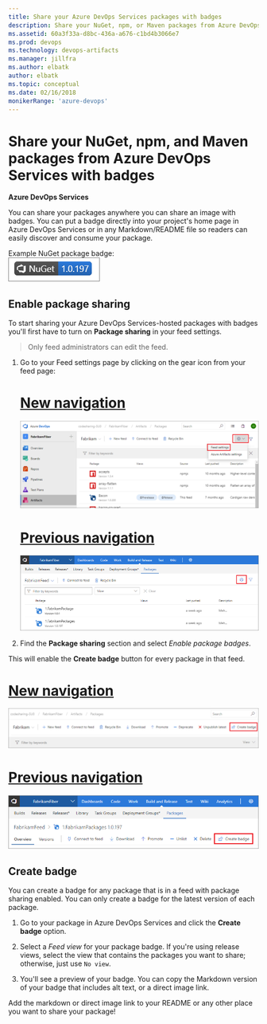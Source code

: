 ```yaml
---
title: Share your Azure DevOps Services packages with badges
description: Share your NuGet, npm, or Maven packages from Azure DevOps Services with badges
ms.assetid: 60a3f33a-d8bc-436a-a676-c1bd4b3066e7
ms.prod: devops
ms.technology: devops-artifacts
ms.manager: jillfra
ms.author: elbatk
author: elbatk
ms.topic: conceptual
ms.date: 02/16/2018
monikerRange: 'azure-devops'
---
```



# Share your NuGet, npm, and Maven packages from Azure DevOps Services with badges

**Azure DevOps Services**

You can share your packages anywhere you can share an image with badges. You can put a badge directly into your project's home page in Azure DevOps Services or in any Markdown/README file so readers can easily discover and consume your package.

Example NuGet package badge:  
![Azure DevOps Services Package sharing badge for NuGet, npm, or Maven](_shared/_img/package-badge.png)

## Enable package sharing

To start sharing your Azure DevOps Services-hosted packages with badges you'll first have to turn on **Package sharing** in your feed settings.

> Only feed administrators can edit the feed.

1. Go to your Feed settings page by clicking on the gear icon from your feed page: 

    # [New navigation](#tab/new-nav)
    ![Edit an Azure DevOps Services feed in Azure Artifacts](_shared/_img/edit-feed-full-newnav.png)

    # [Previous navigation](#tab/previous-nav)
    ![Edit an Azure DevOps Services feed in Package](_shared/_img/edit-feed-full.png)

2. Find the **Package sharing** section and select *Enable package badges*.

This will enable the **Create badge** button for every package in that feed.

# [New navigation](#tab/new-nav)
![Create badge for NuGet, npm, or Maven packages in Azure DevOps Services](_img/pm-create-badge-newnav.png)

# [Previous navigation](#tab/previous-nav)
![Create badge for NuGet, npm, or Maven packages in Azure DevOps Services](_img/pm-create-badge.png)

## Create badge

You can create a badge for any package that is in a feed with package sharing enabled. You can only create a badge for the latest version of each package.

1. Go to your package in Azure DevOps Services and click the **Create badge** option. 

2. Select a *Feed view* for your package badge. If you're using release views, select the view that contains the packages you want to share; otherwise, just use `No view`.

3. You'll see a preview of your badge. You can copy the Markdown version of your badge that includes alt text, or a direct image link. 

Add the markdown or direct image link to your README or any other place you want to share your package!

